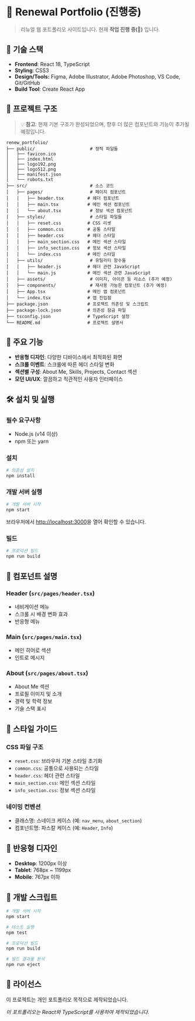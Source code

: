 # 🌟 Renewal Portfolio (진행중)

> 리뉴얼 웹 포트폴리오 사이트입니다.
> 현재 **작업 진행 중(🚧)** 입니다.

## 🚀 기술 스택

- **Frontend**: React 18, TypeScript
- **Styling**: CSS3
- **Design/Tools:** Figma, Adobe Illustrator, Adobe Photoshop, VS Code, Git/GitHub
- **Build Tool**: Create React App

## 📁 프로젝트 구조

> 💡 **참고**: 현재 기본 구조가 완성되었으며, 향후 더 많은 컴포넌트와 기능이 추가될 예정입니다.

```
renew_portfolio/
├── public/                     # 정적 파일들
│   ├── favicon.ico
│   ├── index.html
│   ├── logo192.png
│   ├── logo512.png
│   ├── manifest.json
│   └── robots.txt
├── src/                        # 소스 코드
│   ├── pages/                  # 페이지 컴포넌트
│   │   ├── header.tsx         # 헤더 컴포넌트
│   │   ├── main.tsx           # 메인 섹션 컴포넌트
│   │   └── about.tsx           # 정보 섹션 컴포넌트
│   ├── styles/                 # 스타일 파일들
│   │   ├── reset.css          # CSS 리셋
│   │   ├── common.css         # 공통 스타일
│   │   ├── header.css         # 헤더 스타일
│   │   ├── main_section.css   # 메인 섹션 스타일
│   │   ├── info_section.css   # 정보 섹션 스타일
│   │   └── index.css          # 메인 스타일
│   ├── utils/                  # 유틸리티 함수들
│   │   ├── header.js          # 헤더 관련 JavaScript
│   │   └── main.js            # 메인 섹션 관련 JavaScript
│   ├── assets/                 # 이미지, 아이콘 등 리소스 (추가 예정)
│   ├── components/             # 재사용 가능한 컴포넌트 (추가 예정)
│   ├── App.tsx                # 메인 앱 컴포넌트
│   └── index.tsx              # 앱 진입점
├── package.json               # 프로젝트 의존성 및 스크립트
├── package-lock.json          # 의존성 잠금 파일
├── tsconfig.json              # TypeScript 설정
└── README.md                  # 프로젝트 설명서
```

## 🎯 주요 기능

- **반응형 디자인**: 다양한 디바이스에서 최적화된 화면
- **스크롤 이벤트**: 스크롤에 따른 헤더 스타일 변화
- **섹션별 구성**: About Me, Skills, Projects, Contact 섹션
- **모던 UI/UX**: 깔끔하고 직관적인 사용자 인터페이스

## 🛠️ 설치 및 실행

### 필수 요구사항
- Node.js (v14 이상)
- npm 또는 yarn

### 설치
```bash
# 의존성 설치
npm install
```

### 개발 서버 실행
```bash
# 개발 서버 시작
npm start
```

브라우저에서 [http://localhost:3000](http://localhost:3000)을 열어 확인할 수 있습니다.

### 빌드
```bash
# 프로덕션 빌드
npm run build
```

## 📝 컴포넌트 설명

### Header (`src/pages/header.tsx`)
- 네비게이션 메뉴
- 스크롤 시 배경 변화 효과
- 반응형 메뉴

### Main (`src/pages/main.tsx`)
- 메인 히어로 섹션
- 인트로 메시지

### About (`src/pages/about.tsx`)
- About Me 섹션
- 프로필 이미지 및 소개
- 경력 및 학력 정보
- 기술 스택 표시

## 🎨 스타일 가이드

### CSS 파일 구조
- `reset.css`: 브라우저 기본 스타일 초기화
- `common.css`: 공통으로 사용되는 스타일
- `header.css`: 헤더 관련 스타일
- `main_section.css`: 메인 섹션 스타일
- `info_section.css`: 정보 섹션 스타일

### 네이밍 컨벤션
- 클래스명: 스네이크 케이스 (예: `nav_menu`, `about_section`)
- 컴포넌트명: 파스칼 케이스 (예: `Header`, `Info`)

## 📱 반응형 디자인

- **Desktop**: 1200px 이상
- **Tablet**: 768px ~ 1199px
- **Mobile**: 767px 이하

## 🔧 개발 스크립트

```bash
# 개발 서버 시작
npm start

# 테스트 실행
npm test

# 프로덕션 빌드
npm run build

# 빌드 결과물 분석
npm run eject
```

## 📄 라이선스

이 프로젝트는 개인 포트폴리오 목적으로 제작되었습니다.


*이 포트폴리오는 React와 TypeScript를 사용하여 제작되었습니다.*